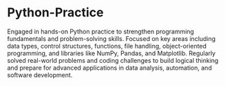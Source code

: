 # Python-Practice
Engaged in hands-on Python practice to strengthen programming fundamentals and problem-solving skills. Focused on key areas including data types, control structures, functions, file handling, object-oriented programming, and libraries like NumPy, Pandas, and Matplotlib.
Regularly solved real-world problems and coding challenges to build logical thinking and prepare for advanced applications in data analysis, automation, and software development.
